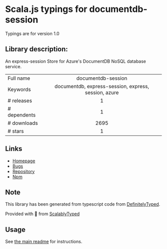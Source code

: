 
# Scala.js typings for documentdb-session

Typings are for version 1.0

## Library description:
An express-session Store for Azure's DocumentDB NoSQL database service.

|                    |                 |
| ------------------ | :-------------: |
| Full name          | documentdb-session |
| Keywords           | documentdb, express-session, express, session, azure |
| # releases         | 1 |
| # dependents       | 1 |
| # downloads        | 2695 |
| # stars            | 1 |

## Links
- [Homepage](https://github.com/dwhieb/documentdb-session#readme)
- [Bugs](https://github.com/dwhieb/documentdb-session/issues)
- [Repository](https://github.com/dwhieb/documentdb-session)
- [Npm](https://www.npmjs.com/package/documentdb-session)
    


## Note
This library has been generated from typescript code from [DefinitelyTyped](https://definitelytyped.org).

Provided with :purple_heart: from [ScalablyTyped](https://github.com/oyvindberg/ScalablyTyped)

## Usage
See [the main readme](../../readme.md) for instructions.


